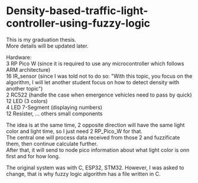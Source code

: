 # Density-based-traffic-light-controller-using-fuzzy-logic

This is my graduation thesis. <br />
More details will be updated later.<br />

Hardware:<br />
3 RP Pico W     (since it is required to use any microcontroller which follows ARM architecture)<br />
16 IR_sensor    (since I was told not to do so: "With this topic, you focus on the algorithm, I will let another student focus on how to detect density with another topic")<br />
2 RC522         (handle the case when emergence vehicles need to pass by quick)<br />
12 LED          (3 colors)<br />
4 LED 7-Segment (displaying numbers)<br />
12 Resister, ... others small components<br />

The idea is at the same time, 2 opposite direction will have the same light color and light time, so I just need 2 RP_Pico_W for that.<br />
The central one will process data received from those 2 and fuzzificate them, then continue calculate further.<br />
After that, it will send to node pico information about what light color is onn first and for how long.<br />

The original system was with C, ESP32, STM32. However, I was asked to change, that is why fuzzy logic algorithm has a file written in C.  <br />
